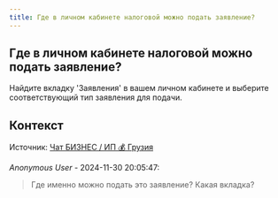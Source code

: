 ```yaml
---
title: Где в личном кабинете налоговой можно подать заявление?
---
```


## Где в личном кабинете налоговой можно подать заявление?

Найдите вкладку 'Заявления' в вашем личном кабинете и выберите соответствующий тип заявления для подачи.

## Контекст

Источник: [Чат БИЗНЕС / ИП 💰 Грузия](https://t.me/ip_ge)

_Anonymous User_ - 2024-11-30 20:05:47:

> Где именно можно подать это заявление? Какая вкладка?
